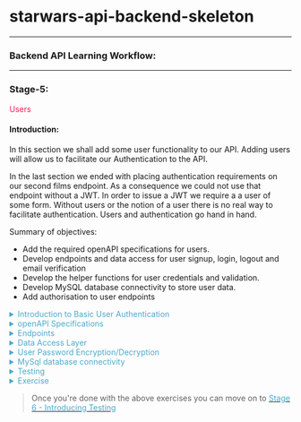 # starwars-api-backend-skeleton

---

### Backend API Learning Workflow:

---
### Stage-5:
<span style="color:#FF1B55FF">Users</span>

#### Introduction: 

In this section we shall add some user functionality to our API. Adding users will allow us to
facilitate our Authentication to the API. 

In the last section we ended with placing authentication requirements on our second films endpoint. 
As a consequence we could not use that endpoint without a JWT. In order to issue a JWT we require a 
a user of some form. Without users or the notion of a user there is no real way to facilitate authentication. 
Users and authentication go hand in hand.

Summary of objectives:

  * Add the required openAPI specifications for users.
  * Develop endpoints and data access for user signup,  login, logout and email verification
  * Develop the helper functions for user credentials and validation.
  * Develop MySQL database connectivity to store user data.
  * Add authorisation to user endpoints
  

<details>
<summary style="color:#4ba9cc">Introduction to Basic User Authentication</summary>

Before we look at the specifications for users let's first see what we require for a basic user strategy.

  * A Signup flow
    Obviously, in order to have users that are allowed access to private data, we need to sign them up.
    To signup you need some way of identifying a user, username or email or other ID. You also need a gateway
    security mechanism, i.e. for us it's a password. In some other systems it might be face id or fingerprint detection,
    palm prints, retina scanning etc. etc.

    The signup process is simply that signing up for a service. A signup flow should alway involve some form of verification
    A lot of services utilise email verification as one form of signup verification. This involves sending an
    email with a verification link to the provided email address. 

  * A Login flow 
    Once signup is complete, including verification, users are then able to login to access a system or service.
    Our example of the login process for our authenticated API access was already described in the 
    'Understanding the Authentication Flow'. Here it is again...

![](images/login-api.drawio.png)

This is the flow that we shall create for our users login process. Once the user receives their access and refresh tokens 
The user or client on behalf of the user is responsible for storing those tokens safely. 

Thereafter, each call to a protected endpoint shall require a token.

  * A logout flow
    Logging out of our system requires a valid token to access the logout endpoint. The logout event itself must ensure that any
    user tokens issued to the user at the last login event must be revoked , meaning they no longer usable for access to any secured
    endpoint on our API.

    Once a logout event occurs, the user has to login again and receive new tokens for access.

The above represent the core of user account fundamentals. However, there's some extra functionality we need to consider.

Apart from the email verification flow, we need to consider what happens when tokens expire or get lost or become exposed.
What we do not want is to issue short-lived tokens and force our users to have to frequently login each time their token expires.

There are a couple of possible solutions here. First, we could issue long-lived tokens, say several days or more, and secondly we can implement a framework such that when a 
client/user understands that the user's token has expired they can ask our API to issue new tokens without the user being logged out. The second of these options is the one we'll use in our application. However, it is important to remember
that it is upto the client to ask for those new tokens and not just to send them after a token has expired.

</details>
       
<details>
<summary style="color:#4ba9cc">openAPI Specifications</summary>

Now we have our understanding of the basic user authentication flows, let's start to build our openAPI specification for users.

First up let's get our three basic user endpoint requests dealt with, signup, login and logout, shown below.

#### Signup

```yaml
/users/v1/signup:
    post:
      summary: Signup up a new user
      tags:
        - Users
      description: >
        
        Errors:
        
            password-invalid, 400
            email-invalid, 400
            user-already-exists, 400
            unsupported media type, 415

      operationId: users.v1.endpoints.signup
      requestBody:
        description: Signup Data
        content:
          application/json:
            schema:
              $ref: '#/components/schemas/UserSignup'

      responses:
        '200':
          description: Returns a success Response.
          content:
            application/json:
              schema:
                $ref: '#/components/schemas/SuccessResponse'
```

As we can see from first glance, the endpoint specification looks very similar to our other endpoint specifications.
However, the key differences here are:

  * The signup endpoint is a 'POST' endpoint because it is going to save some user information to our database.
  * The client/user sends user data in the request body as is standard practise with 'POST' requests and not in the query.
  * Our request body uses a schema to identify the structure of the user data that is sent. The user data in the request 
    body will be a set of credentials, email, password and an access role, which shall be defined in a schema. We'll get
    to that after we deal with the requests.

Other than the above it's pretty much the same. The endpoint function is pointed to by the 'operationId' and as usual, 'connexion'
is the interface between this specification and our API endpoints.

Our response is a simple success response, again we'll get to that after requests.

#### login
```yaml
  /users/v1/login:
    post:
      summary: Login with user's credentials
      tags:
        - Users
      description: >
        
        Errors:
        
            not-found, 404
            password-invalid, 400
            email-invalid, 400
            account-disabled, 400

      operationId: users.v1.endpoints.login
      requestBody:
        description: Login Data
        content:
          application/json:
            schema:
              $ref: '#/components/schemas/Credentials'

      responses:
        '200':
          description: Returns a JWT
          content:
            application/json:
              schema:
                $ref: '#/components/schemas/UserLoginResponse'

```

The login request is very similar but without the access role in the request body.
We define a response schema called 'UserLoginResponse' for detailing the structure of the response
which will include the user tokens created during the login flow.

#### logout

```yaml
  /users/v1/logout:
    post:
      summary: Logout
      tags:
        - Users
      description: >

        Required Headers:

          Authorization request header

            Bearer Valid Token

        Errors:

            'token-invalid', 401
            'authorisation-required', 401
            'User NOT logged out - problem accessing token in request', 400

      operationId: users.v1.endpoints.logout
      responses:
        '200':
          description: Returns 'ok' or an Error
          content:
            application/json:
              schema:
                $ref: '#/components/schemas/SuccessResponse'

      security:
        - jwt: []
```
The logout request has no incoming data specified, although it is a secured endpoint request
as can be seen from teh security tag at the bottom. Therefore, there is incoming data in the 
form of a token in the request header as per the Security specification schema that we put
in place whilst building our authentication.

>A quick reminder

```yaml
securitySchemes:
    jwt:
      type: http
      scheme: bearer
      bearerFormat: JWT
      x-bearerInfoFunc: auth.endpoints.decode_token
    
    jwt_refresh:
      type: http
      scheme: bearer
      bearerFormat: JWT
      x-bearerInfoFunc: auth.endpoints.decode_refresh_token
```

#### Email verification

```yaml
/users/v1/email_verification:
    get:
      summary: Verifies user's email
      tags:
        - Users
      description: >

          Verifies user's email using an email-token generated when signing-up the user

          Errors:

              'token-invalid', 401
              'authorisation-required', 401

              'user-not-found', 404

      operationId: users.v1.endpoints.email_verification
      parameters:
        - name: token
          description: Email verification token generated at sign-up time
          in: query
          required: true
          schema:
            type: string
      responses:
        '200':
          description: Returns OK
```

This request is interesting as it does not have security but it does carry a token in the query.
The request itself is made via na email link and not a normal client on a website. 
The token is one that was will be issued specifically via our API user signup endpoint. It is used
to confirm that the user we sent the email to is the actual endpoint requester. More of that when we
code our endpoints.

It responds with a straightforward http 200. Remember it's being requested from a link in an email.
so we don't need to pass any data back.

#### Generate tokens

```yaml
/users/v1/generate_tokens:
    get:
      summary: Generates new user access and refresh tokens
      tags:
        - Users
      description: >

        Required Headers:

          Authorization request header
            Bearer Valid Basic Access token

        Errors:

          'token-invalid', 401
          'authorisation-required', 401
          'user-not-found', 404

      operationId: users.v1.endpoints.generate_new_tokens
      parameters:
        - name: old_access_token
          description: The old access token of the user
          in: query
          required: true
          schema:
            type: string
      responses:
        '200':
          description: Returns a new access token (token) and a new refresh token (refresh_token)
          content:
            application/json:
              schema:
                 $ref: '#/components/schemas/UserTokens'

      security:
        - jwt_refresh: []

```

Our final endpoint for users is the generated tokens endpoint above. This endpoint is called 
with a user's legitimate refresh_token to generate a new access token and a new refresh token.

It can be called as described earlier when a user's access token has expired and the client application
does not want the user to have to login again. It's a convienient way of allowing login continuation.

The users old access token is passed in as a parameter in the query. This old token along with the  
refresh token that is used for authentication will be revoked after the new tokens have been generated.
It is up to the client to ensure that the old user tokens are discarded on their side as they are no longer valid.

The response is a vanilla 'UserTokens' schema.

>Copy the above request specifications to the openapi.yaml file in our root directory. remember to stick theme
in the right place, i.e. where the requests go and before 'components'

### User Schemas

Now that we have our endpoints let's look at the required schemas for both requests and responses.

We'll start with the request schemas. Note, that when ever you see a 'required' definition it implies that
the schema property is required else the response will be invalid.

```yaml
# -----------------------------------------------
#  User REQUEST SCHEMA
# -----------------------------------------------

UserID:
  required:
    - user_id
  properties:
    user_id:
      type: integer
      description: User ID

User:
  allOf:
    - $ref: '#/components/schemas/Email'
    - $ref: '#/components/schemas/UserID'
      
UserSignup:
  allOf:
    - $ref: '#/components/schemas/AccessRole'
    - $ref: '#/components/schemas/Credentials'

AccessRole:
  properties:
    access_role:
      description: Access role of user
      type: string
      enum:
        - admin
        - basic
      default: basic

Credentials:
      type: object
      allOf:
        - $ref: '#/components/schemas/Password'
        - $ref: '#/components/schemas/Email'
```

The first schema above specifies a user id. This is individual because it is used by other schemas, such 
as the one below it the 'User' schema. It's always a good idea to reuse as much as possible rather than create
the same thing in different places. That is a general rule for software development. 

We have a simple 'UserSignup' Schema that uses two other schema references, which you can see 
below it.

The 'AccessRole' schema dictates a basic choice via an enumerated set of two options, basic and admin.
These being the only choices that the endpoints will allow for access roles.

>Note: In this project we shall only be using the 'basic' access role.

The 'Credentials' schema uses two other schemas for password and email. We will look at those next.

### Password and Email Schemas 

```yaml
Email:
  required:
    - email
  properties:
    email:
      description: Email Address
      type: string
      pattern: ([-!#-'*+/-9=?A-Z^-~]+(\.[-!#-'*+/-9=?A-Z^-~]+)*|"([]!#-[^-~ \t]|(\\[\t -~]))+")@[0-9A-Za-z]([0-9A-Za-z-]{0,61}[0-9A-Za-z])?(\.[0-9A-Za-z]([0-9A-Za-z-]{0,61}[0-9A-Za-z])?)+

Password:
  required:
    - password
  properties:
    password:
      description: Password
      type: string
      pattern: (?=\S{8,32})(?=\S*[A-Z])(?=\S*[a-z])(?=\S*[0-9])(?=\S*)(?<!\S)\S{8,32}(?=\s|\Z)
```
These two schemas are interesting because they dictate a pattern for how the parameter should
be written (syntax validation). The patterns are what are known as regex patterns. Regex (Regular Expressions) are used
as a sort of shorthand notation to verify parameter structure. It takes a while to get used to writing regex but it is
worth looking into further as it is widely used by developers, especially for pattern verification as in this example.

You're lucky this time around, as you can see, you don't have to write the patterns, they are there.

In short these two schemas verify that any email addresses and passwords sent in requests are syntatically
valid.

>For more on regular expressions click the following link 
[Using Regex in Python](https://www.w3schools.com/python/python_regex.asp)

We then have our UserLoginResponse schema.

```yaml
UserLoginResponse:
    type: object
    allOf:
    - $ref: '#/components/schemas/UserTokens'
    - $ref: '#/components/schemas/User'
```

The UserLoginResponse is the response schema for our login request. It return the user tokens and the User, which comprises id and email.

#### User token response
```yaml
# -----------------------------------------------
#  AUTH TOKEN RESPONSE SCHEMAS
# -----------------------------------------------

UserTokens:
  type: object
  required:
    - token
    - refresh_token
  properties:
    token:
      type: string
      format: byte
      description: User's api calls token
    refresh_token:
      type: string
      format: byte
      description: User's refresh token
```
The above schemas represent the tokens. Each token is of type string but of format byte.
The format byte declaration ensures the string token is base64 encoded. It does this to make
the token fit nicely into the transfer protocol of http.


>For more on Base64 encoding you click the following link
[Base64 Encoding](https://www.base64encoder.io/learn/)

Our last schema is a simple success response, whic indicates the request was successful and is generally used if 
all we require is to tell the client that the status is ok such as we do with our signup and logout responses.

```yaml

StatusOk:
      type: string
      description: Api call success
      default: ok
      
SuccessResponse:
  type: object
  properties:
    status:
      $ref: '#/components/schemas/StatusOk'
```
That's it for our users openAPI specifications.
>Copy all the above schemas to the 'Schemas' section of the openapi.yaml file.

</details>

<details>
<summary style="color:#4ba9cc">Endpoints</summary>

Most of the user endpoints are small on code and straightforward. The meat and potatoes
is in the user data access layer.

Let's start with endpoint imports

```python
# -*- coding: utf-8 -*-

# ----------------------------
# Python Imports
# ----------------------------

# ----------------------------
# Module Imports
# ----------------------------
from users.v1.data_access import *
from auth.core import permission, verify_email_token, revoke_auth_token
from auth.utils import *
from basehandler import api_response
from errors.v1.handlers import *

# ----------------------------
# User Data Access layer
# ----------------------------
from users.v1.data_access import UserDacc

```
We are importing are data access, authorisation, some utilities for preparing and checking passwords (section User Password Encryption/Decryption)
our Api response handler and error handling.

>Copy the code an dplace it in the users/v1/endpoints.py file

Let's get on with our endpoint functions

#### signup

```python
# -----------------------------
#     REST FUNCTIONS
# -----------------------------

def signup(**kwargs: dict):
    """
        Signup a user

        Verify the signup
        Not Ok = abort and return

    :param kwargs:
    :return: user entity
    :errors:
        ApiError
        "invalid" 400
        "invalid" 400
    """
    data = kwargs['body']

    pwd = prep_password(data['password'])

    # Swap the password in data for the hashed one
    data['password'] = pwd
    UserDacc.signup(data)

    return api_response()

```

The signup endpoint receives data in the form of an email, password and access role contained in the request body. If the endpoint is called, you can be sure
that the data is there.

It then prepares the password. This entails taking the password from the user and encrypting it using some for of  algorithm. We'll get to that soon.
It then calls the 'create' method from the data access layer class UserDacc. If this returns without an API error, it returns a reponse, which will be a http 200.

>Copy this code to the user endpoints file at users/v1/endpoints.py after the imports.

#### login 

```python

def login(**kwargs: dict) -> dict:
    """
        Attempts login with users credentials, email and password

    :param kwargs:
           email:
           password:

    :return: Token, Refresh token and user entity
    :errors:

        ApiError
            error_msg from password validation 401
            "user-unknown" 400

        "user-forbidden" 400
        "email-unverified", 400
    """

    auth = kwargs['body']
    email = auth['email'].lower()
    password = auth['password']

    uid, token, refresh_token = UserDacc.login(email, password)
    return api_response({'token': token, 'refresh_token': refresh_token, 'user_id': uid, 'email': email})

```

The login Function takes two parameters, password and email from the body of the request.
It calls the login method of the UserDacc class and gets a user object a normal access token and a refresh token.

We then pass those return values back in our response.

>Copy this code to the user endpoints file at users/v1/endpoints.py after the imports.

#### logout 

```python
def logout(**kwargs: dict):
    """
        Logout:
            Log the user out

        NOTE:
        The access token is not available in the token_info passed via connexion, thus we have to extract it from the
        request headers and append it to the token_ifo in the kwargs.

    :param kwargs:
    :return:
    """

    if 'Authorization' in request.headers:

        # Extract auth data from the authentication header
        auth_data = request.headers['Authorization'].encode('ascii', 'ignore').decode('ascii')

        # Check there is a Bearer token
        if 'Bearer ' in auth_data:
            token = auth_data.replace('Bearer ', '')
            kwargs['token_info']['token'] = token

            permission(kwargs['token_info'], access_role='basic', logout=True)
            UserDacc.logout(kwargs['token_info']['user_id'])
            return api_response()
        else:
            raise ApiError(message="Authorisation required", status_code=400)

    raise ApiError(message="User NOT logged out", status_code=400)

```

The logout endpoint is slightly more complicated in as much as we are accessing the  request headers 
to get the token. 

The endpoint requires authentication with a token, but unlike other endpoints we need access to the token
so that we can revoke it, i.e. store it our 'Redis' database.

The token is sent in the request header in 'Authorisation'.

How it works:

  * Check to see if there is any 'Authorization' in the request header.
    If there is continue else raise an APi error.
  * Extract the authorization header data into the variable auth_data
  * Check to see if there is a 'Bearer' tag in there.
    If there is continue else raise an API error.
  * Extract the token from the 'Bearer'.
  * Add the token to the kwargs token_info dictionary
  * call the 'permission' function from our authentication core with logout=True
    This will do the usual payload verification plus, because logout=True, it will 
    revoke the token.
  * Call the data access function 'logout'
    This just sets the user logged_in status to 0/False.
  * Return a response - default http 200

>Copy this code to the user endpoints file at users/v1/endpoints.py after the imports.

#### Email email_verification

```python
def email_verification(**kwargs: dict):
    """
        Attempts to verify an email via the email token

    :param kwargs:
    :return: SuccessResponse
    :errors:
        'authorisation-required' 401
    """
    try:
        payload = verify_email_token(kwargs['token'])
        UserDacc.verify_email(payload['user_id'], payload['email_claim'])
        revoke_auth_token(kwargs['token'])
        return api_response()
    except Exception:
        raise ApiError('authorisation-required', status_code=401)
```

Our email verification endpoint is called via a verification email that our API sends out during the signup process.

It is not a secured endpoint from the openAPI end, instead it carries an email token parameter that was included in the email.

  * The token is passed to the 'verify_email_token' function in our authorization core which verifies the token is legitamte and
    returns the tokens payload. 
  * The payload user_id and email_claim, which is the user email, are sent to the data access method 'verify_email'. 
  * The token is revoked, so it can't be used again.
  * We send a standard API response - http 200

The whole block is wrapped in a try - except block which means if there is any error in the process it will
raise our API error - regardless of the type of exception.

>Copy this code to the user endpoints file at users/v1/endpoints.py after the imports.

#### generate_new_tokens

```python
def generate_new_tokens(**kwargs: dict) -> dict:
    """
        Generates new API usage and refresh tokens
        Generally when a client's access token has expired they can request a
        new set of tokens be generated as long as they have the correct unexpired
        refresh token.

    :param user_id: The ID of the user to generate new tokens for.
    :param kwargs:
    :return: tokens
    :errors:
        'unknown-user' 404
    """
    permission(kwargs['token_info'], access_role='basic')
    token, refresh_token = UserDacc.generate_new_tokens(kwargs['token_info']['user_id'], kwargs['old_access_token'])
    return api_response({'token': token, 'refresh_token': refresh_token, 'user': kwargs['token_info']['user_id']})
```

This endpoint is called to generate new user tokens. It requires a valid user refresh token for access, with a minimum access_role of basic
The old user access token is passed in kwargs (keyword arguments) so that it along with the user's existing refresh token can be revoked.
It returns a new access token and a new refresh token from the UserDacc method 'generate_new_tokens'
It then returns these new tokens along with the users id.

That's our user endpoints for now.

</details>

<details>
<summary style="color:#4ba9cc">Data Access Layer</summary>

The user data access layer UserDacc does all the heavy lifiting for users. As with all other data access layers
it's a class. 

Let's go through it function by function, but starting with the imports

#### Data Access Layer Imports 

```python

# -*- coding: utf-8 -*-

# ------------------------------------------------
#    Python Imports
# ------------------------------------------------
from datetime import datetime

# ------------------------------------------------
#    External Imports
# ------------------------------------------------

# ------------------------------------------------
#     Project Imports
# ------------------------------------------------
from errors.v1.handlers import ApiError
from auth.utils import check_password
from auth.core import generate_jwt, decode_access_token, revoke_auth_token
from database.mysql.db_utils import db_insert_update, db_query
from database.redis.rd_utils import redis_connection
from utils import send_email
```

The imports above provide everything needed to handle our token, database email sending and error handling requirements.

>Copy these to the file users/v1/data_access.py

Let's go through our data access layer functions one at a time. With the first one, we'll include the class definition.

```python
# ------------------------------------------------
#     Abstract User Data Access Layer
# ------------------------------------------------

class UserDacc(object):
    """
        Abstract User Data Access Class
    """
```
This is our UserDacc class declaration. All of the following methods/functions will sit in the class declaration

#### signup

```python
@staticmethod
def signup(data):
    """
        Create and save a new user

    :param data:
    :return:
    """
    # Check there is an existing user with the same email
    if UserDacc.user_exists_by_email(data['email']):
        raise ApiError(message="user-already-exists", status_code=400)

    sql = "INSERT INTO users (email, password, access_role, created, disabled, email_verified, logged_in) " \
          "VALUES (%s, %s, %s, %s, %s, %s, %s)"
    values = (data['email'], data['password'], data['access_role'], datetime.now(), 0, 0, 0)
    db_insert_update(sql, values)

    # Retrieve the newly created user and send verification email.
    user = UserDacc.get_by_email(data['email'])
    UserDacc.send_verification_email(user)
```

The 'create' method is called from the 'signup' endpoint which passes the user credentials and access_role in the parameter 'data'.

What it does:

  * Checks to see if a user already exists with the same email.
    If it does then an APi error is raised.

  * Creates a simple sql statement with an accompanying values tuple of the user data and some extra values:

     1. created - A current date stamp,
     2. disabled - integer 0, that indicates the user is not disabled on creation. 
     3. email_verified - integer 0, that indciates the email is not verified on creation.
     4. logged_in - integer 0, that indicates that the user is not logged in on creation.
     
  * Calls the 'db_insert_update; database helper function to insert the user into the database.
  * Retrieves the newly created user by it's email address
  * Forwards the user to the method 'send_verification_email'

#### login

```python
@staticmethod
def login(email: str, password: str):
    """

    :param email:
    :param password:
    :return:
    """
    try:
        user = UserDacc.get_by_credentials(email, password)
    except Exception as e:
        raise ApiError(message="not-found", status_code=404)

    if user['logged_in']:
        raise ApiError(message="user-already-logged-in", status_code=400)

    if not user['disabled']:

        if user['email_verified']:

            # Generate new access and refresh tokens
            token, refresh_token = UserDacc.generate_new_tokens(user['id'])

            # Update the record to state user logged in
            sql = "UPDATE users SET logged_in = %s WHERE id = %s"
            db_insert_update(sql, (1, user['id']))
            return user['id'], token, refresh_token
        else:
            raise ApiError(message="email-unverified", status_code=400)

    else:
        raise ApiError(message="User Account Disabled", status_code=400)
```

Login is straightforward

  * get user from the credentials (email, password)
    if no user raise an API error
  * if user already logged in raise an API error
  * if user account is disabled raise an API error
  * if user's email is not verified raise an API error or if it is verified do the following:

    * generate a new access and refresh tokens 
    * update the user's logged in status
    * return the user id, email and tokens 

#### logout 

```python
@staticmethod
def logout(user_id: str):
    """

    :param user_id:
    :return:
    """
    sql = "UPDATE users SET logged_in = %s WHERE id = %s"
    db_insert_update(sql, (0, user_id))
```
Real simple, most of the woirk is done in the endpoint and auth. Here we just touch the database 
by setting the user's logged in status to 0, i.e. not logged in

#### Helper functions

The following are a set of helper functions for users. You should be able to work out what each one is doing.
Check each function carefully.

```python
@staticmethod
def get_by_credentials(email, password):
    """
        Fetch a user's entity via credentials

    :param email: User's email
    :param password: User's password
    :return: User's Entity

    :errors:
        'user-not-found', 404
    """
    user = UserDacc.get_by_email(email)

    if check_password(password, user['password']):
        return user
    else:
        raise ApiError(message='forbidden', status_code=403)

@staticmethod
def get_by_email(email: str) -> dict:
    """
        Fetch a user's entity by email address

    :param email: User's email
    :return: User's Entity

    :errors:
        'user-not-found', 404
    """
    sql = "SELECT * FROM users WHERE email = %s"
    values = (email,)
    user = db_query(sql, values)[0]

    if user:
        return user

    raise ApiError(message='user-not-found', status_code=404)

@staticmethod
def user_exists_by_email(email: str) -> bool:
    """
        Returns True if there is an existing user with the given email address

    :param email: User's email
    :return: True iff the user with email exists
    """
    sql = "SELECT id FROM users WHERE email = %s"
    values = (email,)
    return len(db_query(sql, values)) > 0

@staticmethod
def user_exists_by_id(user_id) -> bool:
    """
        Returns True if there is an existing user with the given ID
    :param email: User ID to check if exists
    :return: True iff the user with given ID exists
    """
    sql = "SELECT id FROM users WHERE id = %s"
    values = (user_id,)
    return len(db_query(sql, values)) > 0

@staticmethod
def get_by_id(id) -> dict:
    """
        Fetch a user's entity by ID

    :param id: User's ID
    :return: User's Entity

    :errors:
        'user-not-found', 404
    """
    sql = "SELECT * FROM users WHERE id = %s"
    values = (str(id),)
    user = db_query(sql, values)[0]

    if user:
        return user

    raise ApiError(message='user-not-found', status_code=404)

```

#### send_verification_email

```python
@staticmethod
def send_verification_email(user: dict):
    """
        Sends verification email to the given user.

    :param user: User to send the email.
    """
    token = UserDacc.get_token(user_id=user['id'], access_role=user['access_role'], payload_claim={'email_claim': user['email']})

    params = {'token': token}
    verification_url = f"{request.url_root}users/v1/email_verification?" + urllib.parse.urlencode(params)

    message_body = f"""Please verify account for {user['email']} by clicking on the following link:
        {verification_url}
        """

    try:
        send_email(user['email'], "Please verify account", message_body)
    except Exception as e:
        raise ApiError(message="verification-email-not-sent", status_code=500)

```

This sends the verification email to the provided email address. 

What it does:

  * Generates an email token
    Remember, we use different tokens for different tasks
  * Builds a url which becomes a clickable url/link in the email. This url contains the url  path and the token as a query parameter
  * Builds the message body of the email which includes the url
  * Attempts to send the email via the 'send_email' function in our utils.py file which is in the root directory.
    If it cannot send the email it raises an API error with message 'verification-email-not-sent'. This would then give the client/user
    a chance to resend the verification email via a 'resend_verification_email' endpoint.

#### verify_email

```python
@staticmethod
def verify_email(user_id, user_email: str):
    """
        Verifies the email of the given user by id

    :param user_id ID of the user
    :param user_email:
    :return: True if the user's email has been verified, or False otherwise
    :errors:
        'user-not-found', 404
    """
    user = UserDacc.get_by_id(user_id)

    # Check if the token contains the current email of the user.
    if user["email"] != user_email:
        raise ApiError(message="token-invalid", status_code=401)

    sql = "UPDATE users SET email_verified = 1 WHERE id = %s"

    db_insert_update(sql, (user_id,))

```

This is called via the 'email_verification' endpoint and performs two tasks

 * Checks the email is associated with a user with the id user_id
 * Marks the user's database record with email_verified set to 1/True

 It raises an API error if there is no match for the user's email.

#### get_token 

```python
@staticmethod
def get_token(**kwargs: dict) -> str:
    """
        Create a token and return

    :param user_id:
    :param kwargs:
    :return:
    """
    return generate_jwt(**kwargs)

```

This function passes a dictionary of keyword arguments in the form of:

    {user_id=x, access_role=y, payload=payload_claims}

to the 'generate_jwt' function in our authentication code

#### generate_new_tokens

```python
@staticmethod
def generate_new_tokens(uid: int, old_access_token=False) -> tuple:
    """
        Generate a new standard token and a new refresh token.

    :param uid: User's ID to generate new tokens for passed from client
    :param old_access_token: The old access token to be revoked.
    """
    try:

        if old_access_token:
            try:
                old_token_payload = decode_access_token(old_access_token)
                revoke_auth_token(old_access_token)
            except ApiError as e:
                if e.message == 'token-invalid':
                    raise e
            if old_token_payload['user_id'] != uid:
                raise ApiError(message='token-invalid', status_code=403)

        user = UserDacc.get_by_id(uid)

        if user['refresh_token']:
            # Add the old refresh token to some kind of cache (In this case Redis) so
            # that we can fail the token in authorisation if it has not yet expired.
            redis_connection.set(user['refresh_token'])

        token = UserDacc.get_token(user_id=uid, access_role=user['access_role'], payload_claim={'standard_claim': True})
        refresh_token = UserDacc.get_token(user_id=uid, access_role=user['access_role'], payload_claim={'refresh_claim': True})

        # Save the new refresh token to the user's database row.
        sql = "UPDATE users SET refresh_token = %s WHERE id = %s"
        db_insert_update(sql, (refresh_token, user['id']))

        return token, refresh_token

    except Exception as e:
        raise e
```

This function generates a new access and refresh token and returns both. It has two parameters:

  1. uid - A user id
  2. old_access_token (Optional) - The old access token of the user with user id.

What it does:

  * If there is an old access token then:
      * decode the token and get its payload
      * revoke the old token so it cannot be used again
      * Check the user id in the payload is the same as the uid passed in.
        If it is not then raise an API error

 * Fetch the user's record from the database
 * If the user has an existing refresh token the add it to our revoked tokens in the 'Redis' database.
 * Generate the new access and refresh tokens
 * Save the new refresh token to the user's record in the database 
 * Return the new tokens 

As can be seen the whole function is wrapped in a try, except block.

>Copy all of the above data access functions to the class UserDacc in users/v1/data_access.py.

Before we move on let's just add our 'send_email' function to our utilities file utils.py in the route directory.
Then we'll add the appropriate mail server configuration to our config/v1/app_config.py file.

```python
def send_email(receiver_email, subject, message_body):
    """
        Sends a plain-text email to receiver_email address with
        subject and message body

    :param receiver_email Email address of the receiver (To)
    :param subject Subject field of the email
    :param message_body Body of the email.
    """
    message = f"""\
    Subject: {subject}

    {message_body}."""

    context = ssl.create_default_context()
    with smtplib.SMTP_SSL(SMTP['host'], SMTP['port'], context=context) as server:
        server.login(SMTP['sender_email'], SMTP['sender_password'])
        server.sendmail(SMTP['sender_email'], receiver_email, message)
```

This function creates an SMTP (Simple Mail Transfer Protocol) is a method for sending emails. in our function we send
set up an smtp server. login to the server and send the email. 

>Copy this code to utils.py and then copy the following configuration code to the 
config/v1/app_config.py file and we should be good to go.

```python
# Parameters to connect to the SMTP server for sending emails.
# TODO: Use a different account than "tayfun@" only for automated emails.
SMTP = {
    "host": "mail.privateemail.com",
    "port": 465,
    "sender_email": "tayfun@fathat.org",
    "sender_password": "Soxpoq-joxku9-kajgot"
}
```


</details>

<details>
<summary style="color:#4ba9cc">User Password Encryption/Decryption</summary>

Now we'll jump back to our authentication code base under auth.

We have two functions here, one for encypting a plain text password 'prep_password', the other for checking 
a plain text password against the encypted password, 'check_password'.

These are the only two functions required for handling our password encyption and checking.

The following code includes the functions and imports. 

>Copy this code to the auth/utils.py file

```python

# -*- coding: utf-8 -*-
# ------------------------------
#  Python Imports
# ------------------------------

# ------------------------------
#  External Imports
# ------------------------------
from argon2 import PasswordHasher
from argon2.exceptions import InvalidHash as Argon2InvalidHash, VerificationError as Argon2VerificationError

# ------------------------------
#  Module Import
# ------------------------------


# ------------------------------------------------
#     Auth Utility Functions
# ------------------------------------------------

def prep_password(password: str):
    """
        Hashes a password
        Password is validated via openapi spec

    :param password:
    :return: Hashed password
    """
    return PasswordHasher().hash(password)


def check_password(password: str, password_hash: str) -> bool:
    """
        Check a password

    :param password:
    :param password_hash:
    :return:
    """
    try:
        return PasswordHasher().verify(password_hash, password)
    except (Argon2VerificationError, Argon2InvalidHash):
        return False

```

The encyption algorithm is inside the imported package argon2. Argon2 is one of the best encryption methods out here.
As you can see we use the internal argon2 password hasher to create and verify our encypted passwords.

For more information on Argon2 see:

[Argon2](https://en.wikipedia.org/wiki/Argon2)

</details>

<details>
<summary style="color:#4ba9cc">MySql database connectivity</summary>

Before we can use our user endpoints we have to do a bit of work on talking to our database. 
remember, we have already setup our MySQL database but we have not yet introduced the code to 
interact with it. Let's do that now.

### MySQL database Connection and helper functions


#### imports

```python
# -*- coding: utf-8 -*-

# ------------------------------------------------
#    External imports
# ------------------------------------------------
from mysql.connector import connect
from mysql.connector.errors import IntegrityError

# ------------------------------------------------
#    Python Imports
# ------------------------------------------------

# ------------------------------------------------
#    Module Imports
# ------------------------------------------------
from errors.v1.handlers import ApiError
from config.v1.app_config import MYSQL

```
Importing from the mysql python package, our API error handling and some configuration data
>Copy the above imports into the file database/mysql/db_utils.py 

#### Connecting to the database

```python
# ------------------------------------------------
#     Database Connection
# ------------------------------------------------

def db_connect() -> tuple:
    """
        Connects to our database

    :return:
    """

    try:
        return connect(
            host=MYSQL["host"],
            user=MYSQL["user"],
            password=MYSQL["password"],
            database=MYSQL["database"]
            )

    except Exception as e:
        # We could use an HTTP error status code of 500 or 503
        raise ApiError(message="Database Connection Error", status_code=503)

```
The connection function uses data from our configuration file to connect with the database.

### Inserting and Updating 

```python
def db_insert_update(sql: str, values=None):
    """
        Calls sql on the database and
        returns the result.

    :param sql: The SQL INSERT statement
    :param values: The values to be inserted
    :return: The row ID
    """
    try:
        db = db_connect()
        with db.cursor() as cur:
            if values:
                cur.execute(sql, values)
            else:
                cur.execute(sql)
        db.commit()
        # If it's an INSERT Return the ID of the last row inserted
        if "INSERT" in sql:
            rid = cur.lastrowid
            db.close()
            return rid

    except IntegrityError as e:
        # Integrity Error normally evoked when a duplicate entry is attempted - i.e. same email address, password, etc.
        # Check Unique columns for the database
        raise ApiError(message=e.args[1], status_code=503)
    except Exception as e:
        if e.message == "Database Connection Error":
            message = "service unavailable"
        else:
            message = e.message

        raise ApiError(message=message, status_code=503)
```

This function inserts new records or updates existing records in the database.
It takes two parameters an SQL statement and a set of values.

What it does:

  * It makes a connection to the database by calling our connect function

  * It takes a cursor (a pointer into the database) and attempts to execute
    the sql statement with the accompanying values. 
    
    Note, it is the sql statement as can be seen from our user data access
    functions that determines if the operation is an insert or an update.

  * If the operation is an 'insert' it gets the id from the row we inserted (the last row),
    and returns it to the caller. 

Exceptions are handled in the 'except' part of the try except block that wraps the function.

### Querying the database 

```python
def db_query(sql: str, values: str):
    """
        Calls sql on the database and
        returns the result.
    :param sql: The SQL statement
    :param values: The values to be substituted in the SQL query
    :return:
    """

    try:
        db = db_connect()
        with db.cursor() as cur:
            # Extract row headers
            cur.execute(sql, values)
            # Collect the column names, i.e. headers
            headers = [x[0] for x in cur.description]
            return db_json_result(cur.fetchall(), headers)
    except Exception as e:
        if e.message == "Database Connection Error":
            message = "service unavailable"
        else:
            message = e.message
        raise ApiError(message=message, status_code=503)
```

The query function allows us to make queries on the database. It takes two parameters, an sql statement and an associated set of values

What it does:

  * Makes a connection
  * Gets a database cursor
  * Executes the query using the sql and values
  * Uses a list comprehension to the cursor description which holds the column names of the results
  * Calls the 'db_json_result' function below to convert the results (cur.fetchall() returns the results) with the column names, and convert
    to a json object/dictionary and then returns it to the caller.

#### Convert query results to Json

```python
def db_json_result(data, headers) -> list[dict]:
    json_data = []
    for result in data:
        try:
            json_data.append(dict(zip(headers, result)))
        except TypeError:
            json_data.append(dict(zip(headers, str(result))))
    return json_data

```
Simple function that takes the results of the query and the assoicated list of column names (headers) and
uses a dict with zip to associate the results and column names as key-value pairs in a dictionary.

That's it for our database functions for now.

>Copy all of the above functions to database/mysql/db_utils.py, as always after the imports.

Let's now setup the database table for our users.

### Setting up our user table

```python

# ------------------------------------------------
#    External imports
# ------------------------------------------------

# ------------------------------------------------
#    Python Imports
# ------------------------------------------------

# ------------------------------------------------
#    Module Imports
# ------------------------------------------------
from errors.v1.handlers import ApiError
from database.mysql.db_utils import db_connect


# ------------------------------------------------
#     Database TABLE CREATION functions
# ------------------------------------------------

def user_model():
    """
        Return the SQL statement to create the Users table

    :return: string containing MySql user table creation statement
    """
    return "(id int NOT NULL AUTO_INCREMENT, email VARCHAR(255), password VARCHAR(255), refresh_token VARCHAR(1024), " \
           "access_role VARCHAR(10), created DATETIME default now(), disabled BOOLEAN, email_verified BOOLEAN, logged_in BOOLEAN, " \
           "CONSTRAINT UC_user UNIQUE (id,email,password))"


def create_user_table(db_connection):
    """
        Create the user table for the database
    :param db_connection: The active connection to our database
    :return:
    """
    try:
        with db_connection.cursor() as cur:
            user = user_model()
            create_users = "CREATE TABLE users " + user
            cur.execute(create_users)
            db_connection.commit()
    except Exception as e:
        raise ApiError("User table creation error", 500)


# ------------------------------------------------
#     Setup the database
# ------------------------------------------------
connection = db_connect()
create_user_table(connection)

```
There are two functions that are required to setup our user table.
The 'user_model' function which outlines the columns for our table, their types, default values if any and extras like UNIQUE  CONSTRAINTS.

All this function does is return the model as a string. 

Note, it is common to call data structures models. A model defines the structure and detail of an objects details.
You will come across the term 'Model' in all aspects of software development.

The second function 'create_user_table' takes the user model and creates the table.

The two lines below the second function are our connection variable and a call to the 'create_user_table' function. Again

>Copy this code to the database/mysql/setup.py file and run it and see if we created our database.

</details>

<details>
<summary style="color:#4ba9cc">Testing</summary>

Let's test our user endpoints and see what happens.

Run the application again and remember to add the '/ui' after the url.

>Scroll dow to the user endpoints and you should see the following:

![](images/user-endpoints.png)

>Click on the 'signup' endpoint.

![](images/signup-endpoint.png)

>Click on 'Try it out' and enter a valid email address and a password. 
Passwords should be between 8 and 32 characters long. Have a least one
upper case character and an integer. 

Leave the 'access_role' as it is 'basic'.

>Click the 'execute' button.

The response should be a '200' with an empty set of  curly braces '{}'

If your email is genuine, you should get an email verification email to that address. 
When you get it do not click the link yet. First let's attempt to login.

>Click the 'login' endpoint and click 'Try it out' and enter the same credentials you used to signup.
The response should be a '400' with the message 'email-unverified'.

>Now click the link in the email, that will call the endpoint 'email_verification'.

You should now be able to login.

>Click the 'execute' button again. The following response should appear, but obviously with different tokens and email addresses

![](images/login-success.png)

>Copy the tokens to a note or text file somewhere. 

We are now logged in and have received our access and refresh tokens

Next go to the 'films' endpoint. Click it and click 'Try it out' and see what happens. 
You should recieve a '401' response with a message 'No authorization token provided'

That is beacuse we have not yet simulated the 'films' endpoint call with a token in the header as a client would.
To do that in our API interface we need to add the tokens to it.

At the top right of the screen you'll see the following button

![](images/auth-button.png)

>Click on that and the following popup will appear. 

![](images/auth-popup.png)
    
Now get your tokens and place them in the relevant inpuyt fields, 
without the double quotations '"' marks at either end. 

>Click 'Authorize' for each and close the popup.

Now re-visit the 'films' endpoint and try again. You should see a '200' response and the 7 
Star Wars films data.

So that's how our user authentication on our endpoints is handled. We login, we get our tokens 
and can then call the appropriate endpoints which allow our level of access. Without the tokens,
you cannot get access.

</details>

<details>
<summary style="color:#4ba9cc">Exercise</summary>

The following four exercises fit nicely into what we have achieved already.

#### Exercise 1.

Test out all the new user endpoints. Figure out the purpose of the generate_new_tokens endpoint and what to do
after you have generated them. Have a good look over everything and then move on to exercise 2.

#### Exercise 2.

Add a resend_verification_email endpoint, including the openAPI Specification, the endpoint and data access code.

#### Exercise 3.

Add a user delete endpoint, including the openAPI Specification, the endpoint and data access code and a delete function for our database.

#### Exercise 4.

Add a user password change endpoint including the openAPI Specification, the endpoint and data access code.
</details>

>Once you're done with the above exercises you can move on to [<span style="color:#4ba9cc">Stage 6 - Introducing Testing</span>](stage-6.md)

